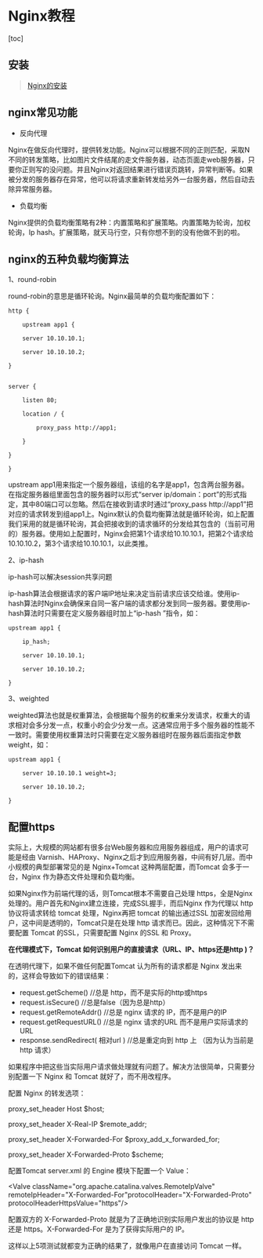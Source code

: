 # Nginx教程

[toc]

## 安装

> [Nginx的安装](http://note.youdao.com/noteshare?id=342f5bae7b4f8b8f0811f826ee5684e9&sub=FDDA23083F4D458C9F141ED1ED733A59)

## nginx常见功能

- 反向代理
    
Nginx在做反向代理时，提供转发功能。Nginx可以根据不同的正则匹配，采取N不同的转发策略，比如图片文件结尾的走文件服务器，动态页面走web服务器，只要你正则写的没问题。并且Nginx对返回结果进行错误页跳转，异常判断等。如果被分发的服务器存在异常，他可以将请求重新转发给另外一台服务器，然后自动去除异常服务器。

- 负载均衡

Nginx提供的负载均衡策略有2种：内置策略和扩展策略。内置策略为轮询，加权轮询，Ip hash。扩展策略，就天马行空，只有你想不到的没有他做不到的啦。
 ## nginx的五种负载均衡算法
 
1、round-robin

round-robin的意思是循环轮询。Nginx最简单的负载均衡配置如下：

    http {

        upstream app1 {

        server 10.10.10.1;

        server 10.10.10.2;

    }


    server {

        listen 80;

        location / {

            proxy_pass http://app1;

        }

    }

    }

 

upstream app1用来指定一个服务器组，该组的名字是app1，包含两台服务器。在指定服务器组里面包含的服务器时以形式“server ip/domain：port”的形式指定，其中80端口可以忽略。然后在接收到请求时通过“proxy_pass http://app1”把对应的请求转发到组app1上。Nginx默认的负载均衡算法就是循环轮询，如上配置我们采用的就是循环轮询，其会把接收到的请求循环的分发给其包含的（当前可用的）服务器。使用如上配置时，Nginx会把第1个请求给10.10.10.1，把第2个请求给10.10.10.2，第3个请求给10.10.10.1，以此类推。

<!--2、least-connected-->
    
<!--least-connected算法的中文翻译是最少连接，即每次都找连接数最少的服务器来转发请求。例如Nginx负载中有两台服务器，A和B，当Nginx接收到一个请求时，A正在处理的请求数是10，B正在处理的请求数是20，则Nginx会把当前请求交给A来处理。要启用最少连接负载算法只需要在定义服务器组时加上“least_conn”，如：-->

<!--    upstream app1 {-->

<!--        least_conn;-->

<!--        server 10.10.10.1;-->

<!--        server 10.10.10.2;-->

<!--    }-->

 

2、ip-hash

ip-hash可以解决session共享问题
    
ip-hash算法会根据请求的客户端IP地址来决定当前请求应该交给谁。使用ip-hash算法时Nginx会确保来自同一客户端的请求都分发到同一服务器。要使用ip-hash算法时只需要在定义服务器组时加上“ip-hash   ”指令，如：

    upstream app1 {

        ip_hash;

        server 10.10.10.1;

        server 10.10.10.2;

    }

 

3、weighted

weighted算法也就是权重算法，会根据每个服务的权重来分发请求，权重大的请求相对会多分发一点，权重小的会少分发一点。这通常应用于多个服务器的性能不一致时。需要使用权重算法时只需要在定义服务器组时在服务器后面指定参数weight，如：

    upstream app1 {

        server 10.10.10.1 weight=3;

        server 10.10.10.2;

    }
    
## 配置https

实际上，大规模的网站都有很多台Web服务器和应用服务器组成，用户的请求可能是经由 Varnish、HAProxy、Nginx之后才到应用服务器，中间有好几层。而中小规模的典型部署常见的是 Nginx+Tomcat 这种两层配置，而Tomcat 会多于一台，Nginx 作为静态文件处理和负载均衡。

如果Nginx作为前端代理的话，则Tomcat根本不需要自己处理 https，全是Nginx处理的。用户首先和Nginx建立连接，完成SSL握手，而后Nginx 作为代理以 http 协议将请求转给 tomcat 处理，Nginx再把 tomcat 的输出通过SSL 加密发回给用户，这中间是透明的，Tomcat只是在处理 http 请求而已。因此，这种情况下不需要配置 Tomcat 的SSL，只需要配置 Nginx 的SSL 和 Proxy。
  

**在代理模式下，Tomcat 如何识别用户的直接请求（URL、IP、https还是http )？**

在透明代理下，如果不做任何配置Tomcat 认为所有的请求都是 Nginx 发出来的，这样会导致如下的错误结果：

*   request.getScheme() //总是 http，而不是实际的http或https
*   request.isSecure() //总是false（因为总是http）
*   request.getRemoteAddr() //总是 nginx 请求的 IP，而不是用户的IP
*   request.getRequestURL() //总是 nginx 请求的URL 而不是用户实际请求的 URL
*   response.sendRedirect( 相对url ) //总是重定向到 http 上 （因为认为当前是 http 请求）

  

如果程序中把这些当实际用户请求做处理就有问题了。解决方法很简单，只需要分别配置一下 Nginx 和 Tomcat 就好了，而不用改程序。

配置 Nginx 的转发选项：

proxy\_set\_header Host $host;

proxy\_set\_header X-Real-IP $remote_addr;

proxy\_set\_header X-Forwarded-For $proxy\_add\_x\_forwarded\_for;

proxy\_set\_header X-Forwarded-Proto $scheme;

  

配置Tomcat server.xml 的 Engine 模块下配置一个 Value：

<Valve className="org.apache.catalina.valves.RemoteIpValve" remoteIpHeader="X-Forwarded-For"protocolHeader="X-Forwarded-Proto" protocolHeaderHttpsValue="https"/>

  

配置双方的 X-Forwarded-Proto 就是为了正确地识别实际用户发出的协议是 http 还是 https。X-Forwarded-For 是为了获得实际用户的 IP。

这样以上5项测试就都变为正确的结果了，就像用户在直接访问 Tomcat 一样。

  